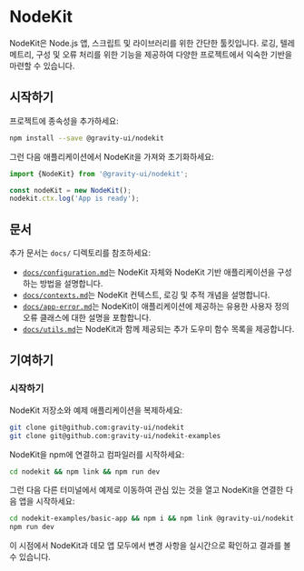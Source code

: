 # NodeKit

NodeKit은 Node.js 앱, 스크립트 및 라이브러리를 위한 간단한 툴킷입니다. 로깅, 텔레메트리, 구성 및 오류 처리를 위한 기능을 제공하여 다양한 프로젝트에서 익숙한 기반을 마련할 수 있습니다.

## 시작하기

프로젝트에 종속성을 추가하세요:

```bash
npm install --save @gravity-ui/nodekit
```

그런 다음 애플리케이션에서 NodeKit을 가져와 초기화하세요:

```typescript
import {NodeKit} from '@gravity-ui/nodekit';

const nodeKit = new NodeKit();
nodekit.ctx.log('App is ready');
```

## 문서

추가 문서는 `docs/` 디렉토리를 참조하세요:

- [`docs/configuration.md`](https://github.com/gravity-ui/nodekit/blob/main/docs/configuration.md)는 NodeKit 자체와 NodeKit 기반 애플리케이션을 구성하는 방법을 설명합니다.
- [`docs/contexts.md`](https://github.com/gravity-ui/nodekit/blob/main/docs/contexts.md)는 NodeKit 컨텍스트, 로깅 및 추적 개념을 설명합니다.
- [`docs/app-error.md`](https://github.com/gravity-ui/nodekit/blob/main/docs/app-error.md)는 NodeKit이 애플리케이션에 제공하는 유용한 사용자 정의 오류 클래스에 대한 설명을 포함합니다.
- [`docs/utils.md`](https://github.com/gravity-ui/nodekit/blob/main/docs/utils.md)는 NodeKit과 함께 제공되는 추가 도우미 함수 목록을 제공합니다.

## 기여하기

### 시작하기

NodeKit 저장소와 예제 애플리케이션을 복제하세요:

```bash
git clone git@github.com:gravity-ui/nodekit
git clone git@github.com:gravity-ui/nodekit-examples
```

NodeKit을 npm에 연결하고 컴파일러를 시작하세요:

```bash
cd nodekit && npm link && npm run dev
```

그런 다음 다른 터미널에서 예제로 이동하여 관심 있는 것을 열고 NodeKit을 연결한 다음 앱을 시작하세요:

```bash
cd nodekit-examples/basic-app && npm i && npm link @gravity-ui/nodekit
npm run dev
```

이 시점에서 NodeKit과 데모 앱 모두에서 변경 사항을 실시간으로 확인하고 결과를 볼 수 있습니다.